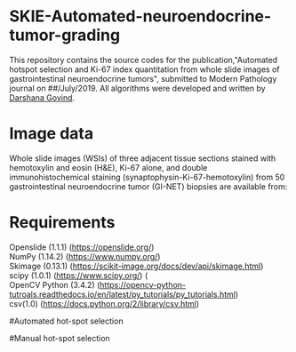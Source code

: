 # SKIE-Automated-neuroendocrine-tumor-grading

This repository contains the source codes for the publication,"Automated hotspot selection and Ki-67 index quantitation from whole slide images of gastrointestinal neuroendocrine tumors", submitted to Modern Pathology journal on ##/July/2019. All algorithms were developed and written by [Darshana Govind](https://github.com/DarshanaGovind).

# Image data

Whole slide images (WSIs) of three adjacent tissue sections stained with hemotoxylin and eosin (H&E), Ki-67 alone, and double immunohistochemical staining (synaptophysin-Ki-67-hemotoxylin) from 50 gastrointestinal neuroendocrine tumor (GI-NET) biopsies are available from:

# Requirements

Openslide (1.1.1) (https://openslide.org/)<br/>
NumPy (1.14.2) (https://www.numpy.org/) <br/>
Skimage (0.13.1) (https://scikit-image.org/docs/dev/api/skimage.html) <br/>
scipy (1.0.1) (https://www.scipy.org/) (<br/>
OpenCV Python (3.4.2) (https://opencv-python-tutroals.readthedocs.io/en/latest/py_tutorials/py_tutorials.html)<br/>
csv(1.0) (https://docs.python.org/2/library/csv.html) <br/>


#Automated hot-spot selection

#Manual hot-spot selection




